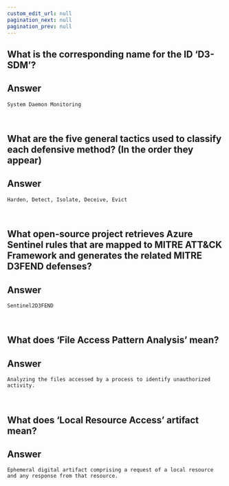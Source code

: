 ```yaml
---
custom_edit_url: null
pagination_next: null
pagination_prev: null
---
```


## What is the corresponding name for the ID ‘D3-SDM’?
## Answer
```
System Daemon Monitoring
```

&nbsp;

## What are the five general tactics used to classify each defensive method? (In the order they appear)
## Answer
```
Harden, Detect, Isolate, Deceive, Evict
```

&nbsp;

## What open-source project retrieves Azure Sentinel rules that are mapped to MITRE ATT&CK Framework and generates the related MITRE D3FEND defenses?
## Answer
```
Sentinel2D3FEND
```

&nbsp;

## What does ‘File Access Pattern Analysis’ mean?
## Answer
```
Analyzing the files accessed by a process to identify unauthorized activity.
```

&nbsp;

## What does ‘Local Resource Access’ artifact mean?
## Answer
```
Ephemeral digital artifact comprising a request of a local resource and any response from that resource.
```
